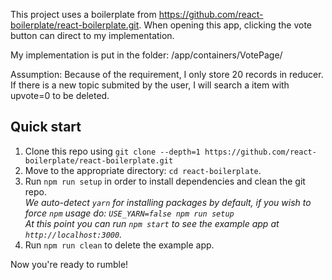 
This project uses a boilerplate from https://github.com/react-boilerplate/react-boilerplate.git. When opening this app, clicking the vote button can direct to my implementation. 

My implementation is put in the folder: /app/containers/VotePage/

Assumption: Because of the requirement, I only store 20 records in reducer. If there is a new topic submited by the user, I will search a item with upvote=0 to be deleted.


## Quick start

1. Clone this repo using `git clone --depth=1 https://github.com/react-boilerplate/react-boilerplate.git`
2. Move to the appropriate directory: `cd react-boilerplate`.<br />
3. Run `npm run setup` in order to install dependencies and clean the git repo.<br />
   *We auto-detect `yarn` for installing packages by default, if you wish to force `npm` usage do: `USE_YARN=false npm run setup`*<br />
   *At this point you can run `npm start` to see the example app at `http://localhost:3000`.*
4. Run `npm run clean` to delete the example app.

Now you're ready to rumble!


